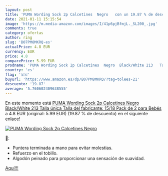 ```yaml
---
layout: post
title: 'PUMA Wording Sock 2p Calcetines  Negro   con un 19.87 % de descuento'
date: 2021-01-11 15:15:54
image: 'https://m.media-amazon.com/images/I/41p6pjBfmjL._SL200_.jpg'
comments: true
category: ofertas
author: ring
slug: 'B07PM8MKRQ-es'
actualPrice: 4.8 EUR
currency: EUR
price: 4.8
comparePrice: 5.99 EUR
prodname: 'PUMA Wording Sock 2p Calcetines  Negro  Black/White 213   Talla única  Talla del fabricante: 15/18   Pack de 2  para Bebés'
country: 'es'
flag: '🇪🇸'
buyurl: 'https://www.amazon.es/dp/B07PM8MKRQ/?tag=tolees-21'
descuento: '19.87'
average: '5.760602409638555'
---
```


En este momento está [PUMA Wording Sock 2p Calcetines  Negro  Black/White 213   Talla única  Talla del fabricante: 15/18   Pack de 2  para Bebés](https://www.amazon.es/dp/B07PM8MKRQ/?tag=tolees-21) a 4.8 EUR (original: 5.99 EUR) (19.87 %  de descuento) en el siguiente enlace!

[![PUMA Wording Sock 2p Calcetines  Negro  ](https://m.media-amazon.com/images/I/41p6pjBfmjL._SL200_.jpg)](https://www.amazon.es/dp/B07PM8MKRQ/?tag=tolees-21)

🔎:

- Puntera terminada a mano para evitar molestias.
- Refuerzo en el tobillo.
- Algodón peinado para proporcionar una sensación de suavidad.

[Aquí!!!](https://www.amazon.es/dp/B07PM8MKRQ/?tag=tolees-21)
